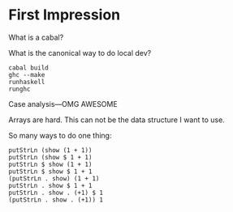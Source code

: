 # First Impression

What is a cabal?

What is the canonical way to do local dev?
```
cabal build
ghc --make
runhaskell
runghc
```

Case analysis—OMG AWESOME

Arrays are hard. This can not be the data structure I want to use.

So many ways to do one thing:
```
putStrLn (show (1 + 1))
putStrLn (show $ 1 + 1)
putStrLn $ show (1 + 1)
putStrLn $ show $ 1 + 1
(putStrLn . show) (1 + 1)
putStrLn . show $ 1 + 1
putStrLn . show . (+1) $ 1
(putStrLn . show . (+1)) 1
```
